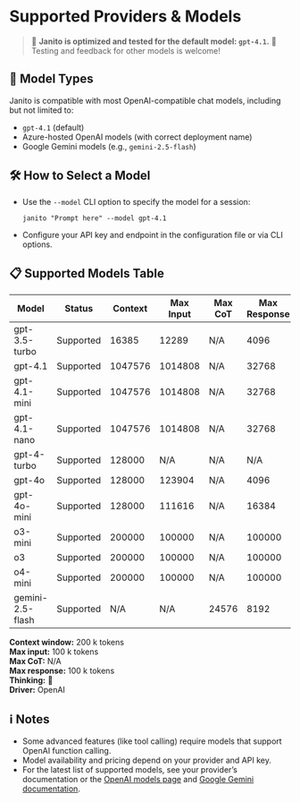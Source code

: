# Supported Providers & Models

> 🚀 **Janito is optimized and tested for the default model: `gpt-4.1`.**
> 🧪 Testing and feedback for other models is welcome!


## 🤖 Model Types

Janito is compatible with most OpenAI-compatible chat models, including but not limited to:

- `gpt-4.1` (default)
- Azure-hosted OpenAI models (with correct deployment name)
- Google Gemini models (e.g., `gemini-2.5-flash`)

## 🛠️ How to Select a Model

- Use the `--model` CLI option to specify the model for a session:
  ```
  janito "Prompt here" --model gpt-4.1
  ```
- Configure your API key and endpoint in the configuration file or via CLI options.


## 📋 Supported Models Table

| Model           | Status    | Context     | Max Input  | Max CoT | Max Response | Thinking | Provider | Reference |
|-----------------|-----------|-------------|------------|---------|--------------|----------|----------|-----------|
| gpt-3.5-turbo   | Supported | 16385       | 12289      | N/A     | 4096         |          | OpenAI   | [source](../janito/providers/openai/model_info.py) |
| gpt-4.1         | Supported | 1047576     | 1014808    | N/A     | 32768        |          | OpenAI   | [source](../janito/providers/openai/model_info.py) |
| gpt-4.1-mini    | Supported | 1047576     | 1014808    | N/A     | 32768        |          | OpenAI   | [source](../janito/providers/openai/model_info.py) |
| gpt-4.1-nano    | Supported | 1047576     | 1014808    | N/A     | 32768        |          | OpenAI   | [source](../janito/providers/openai/model_info.py) |
| gpt-4-turbo     | Supported | 128000      | N/A        | N/A     | N/A          |          | OpenAI   | [source](../janito/providers/openai/model_info.py) |
| gpt-4o          | Supported | 128000      | 123904     | N/A     | 4096         |          | OpenAI   | [source](../janito/providers/openai/model_info.py) |
| gpt-4o-mini     | Supported | 128000      | 111616     | N/A     | 16384        |          | OpenAI   | [source](../janito/providers/openai/model_info.py) |
| o3-mini         | Supported | 200000      | 100000     | N/A     | 100000       | 📖       | OpenAI   | [source](../janito/providers/openai/model_info.py) |
| o3              | Supported | 200000      | 100000     | N/A     | 100000       | 📖       | OpenAI   | [source](../janito/providers/openai/model_info.py) |
| o4-mini         | Supported | 200000      | 100000     | N/A     | 100000       | 📖       | OpenAI   | [source](../janito/providers/openai/model_info.py) |
| gemini-2.5-flash | Supported | N/A         | N/A        | 24576   | 8192         | ✔️        | Google   | [source](../janito/providers/google/model_info.py) |

**Context window:** 200 k tokens  
**Max input:** 100 k tokens  
**Max CoT:** N/A  
**Max response:** 100 k tokens  
**Thinking:** 📖  
**Driver:** OpenAI

## ℹ️ Notes

- Some advanced features (like tool calling) require models that support OpenAI function calling.
- Model availability and pricing depend on your provider and API key.
- For the latest list of supported models, see your provider’s documentation or the [OpenAI models page](https://platform.openai.com/docs/models) and [Google Gemini documentation](https://ai.google.dev/gemini-api/docs/model-versions).
